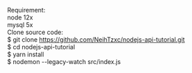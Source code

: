 <p class="has-line-data" data-line-start="0" data-line-end="8">Requirement:<br>
node 12x<br>
mysql 5x<br>
Clone source code:<br>
$ git clone <a href="https://github.com/NeihTzxc/nodejs-api-tutorial.git">https://github.com/NeihTzxc/nodejs-api-tutorial.git</a><br>
$ cd nodejs-api-tutorial<br>
$ yarn install<br>
$ nodemon --legacy-watch src/index.js</p>